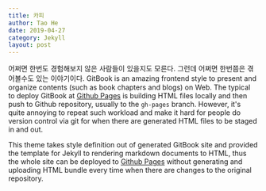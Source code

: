```yaml
---
title: 카피
author: Tao He
date: 2019-04-27
category: Jekyll
layout: post
---
```


어쩌면 한번도 경험해보지 않은 사람들이 있을지도 모른다. 그런데 어쩌면 한번쯤은 겪어볼수도 있는 이야기이다.
GitBook is an amazing frontend style to present and organize contents (such as book chapters
and blogs) on Web. 
The typical to deploy GitBook at [Github Pages][1]
is building HTML files locally and then push to Github repository, usually to the `gh-pages`
branch. However, it's quite annoying to repeat such workload and make it hard for people do
version control via git for when there are generated HTML files to be staged in and out.

This theme takes style definition out of generated GitBook site and provided the template
for Jekyll to rendering markdown documents to HTML, thus the whole site can be deployed
to [Github Pages][1] without generating and uploading HTML bundle every time when there are
changes to the original repository.

[1]: https://pages.github.com